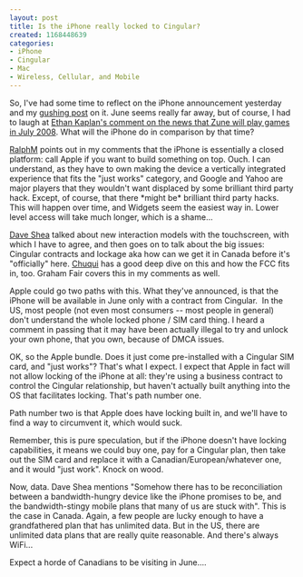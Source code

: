 ```yaml
--- 
layout: post
title: Is the iPhone really locked to Cingular?
created: 1168448639
categories: 
- iPhone
- Cingular
- Mac
- Wireless, Cellular, and Mobile
---
```

<p>So, I&#39;ve had some time to reflect on the iPhone announcement yesterday and my <a href="/blog/bmann/iphone-is-a-tablet" title="iPhone is a tablet">gushing post</a> on it. June seems really far away, but of course, I had to laugh at <a href="http://blackrimglasses.com/archives/2007/01/09/microsoft-confirms-zune-will-play-games-by-july-2008-engadget/">Ethan Kaplan&#39;s comment on the news that Zune will play games in July 2008</a>. What will the iPhone do in comparison by that time?</p><p><a href="http://ralphm.net/blog/">RalphM</a> points out in my comments that the iPhone is essentially a closed platform: call Apple if you want to build something on top. Ouch. I can understand, as they have to own making the device a vertically integrated experience that fits the &quot;just works&quot; category, and Google and Yahoo are major players that they wouldn&#39;t want displaced by some brilliant third party hack. Except, of course, that there *might be* brilliant third party hacks. This will happen over time, and Widgets seem the easiest way in. Lower level access will take much longer, which is a shame...</p><p><a href="http://mezzoblue.com/archives/2007/01/09/imobile/">Dave Shea</a> talked about new interaction models with the touchscreen, with which I have to agree, and then goes on to talk about the big issues: Cingular contracts and lockage aka how can we get it in Canada before it&#39;s &quot;officially&quot; here. <a href="http://chuqui.typepad.com/chuqui_30/2007/01/my_thoughts_on_.html">Chuqui</a> has a good deep dive on this and how the FCC fits in, too. Graham Fair covers this in my comments as well. <br /></p><p>Apple could go two paths with this. What they&#39;ve announced, is that the iPhone will be available in June only with a contract from Cingular.&nbsp; In the US, most people (not even most consumers -- most people in general) don&#39;t understand the whole locked phone / SIM card thing. I heard a comment in passing that it may have been actually illegal to try and unlock your own phone, that you own, because of DMCA issues.</p><p>OK, so the Apple bundle. Does it just come pre-installed with a Cingular SIM card, and &quot;just works&quot;? That&#39;s what I expect. I expect that Apple in fact will not allow locking of the iPhone at all: they&#39;re using a business contract to control the Cingular relationship, but haven&#39;t actually built anything into the OS that facilitates locking. That&#39;s path number one.</p><p>Path number two is that Apple does have locking built in, and we&#39;ll have to find a way to circumvent it, which would suck.&nbsp;</p><p>Remember, this is pure speculation, but if the iPhone doesn&#39;t have locking capabilities, it means we could buy one, pay for a Cingular plan, then take out the SIM card and replace it with a Canadian/European/whatever one, and it would &quot;just work&quot;. Knock on wood.</p><p>Now, data. Dave Shea mentions &quot;Somehow there has to be reconciliation between a bandwidth-hungry device like the iPhone promises to be, and the bandwidth-stingy mobile plans that many of us are stuck with&quot;. This is the case in Canada. Again, a few people are lucky enough to have a grandfathered plan that has unlimited data. But in the US, there are unlimited data plans that are really quite reasonable. And there&#39;s always WiFi...</p><p>Expect a horde of Canadians to be visiting in June....&nbsp;</p>
<!--break-->
